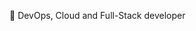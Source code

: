 🔭 DevOps, Cloud and Full-Stack developer  

<!-- <img src="https://github-readme-stats.vercel.app/api?username=brennanwilkes&count_private=true&show_icons=true&theme=dark" /> -->

